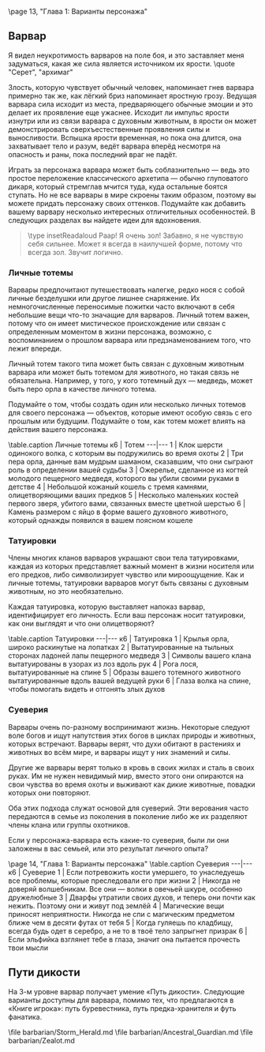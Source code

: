 \page 13, "Глава 1: Варианты персонажа"
## Варвар
Я видел неукротимость варваров на поле боя, и это заставляет меня задуматься, какая же сила является источником их ярости.
\quote "Серет", "архимаг"

Злость, которую чувствует обычный человек, напоминает гнев варвара примерно так же, как лёгкий бриз напоминает яростную грозу. Ведущая варвара сила исходит из места, предваряющего обычные эмоции и это делает их проявление еще ужаснее. Исходит ли импульс ярости изнутри или из связи варвара с духовным животным, в ярости он может демонстрировать сверхъестественные проявления силы и выносливости. Вспышка ярости временная, но пока она длится, она захватывает тело и разум, ведёт варвара вперёд несмотря на опасность и раны, пока последний враг не падёт.

Играть за персонажа варвара может быть соблазнительно — ведь это простое переложение классического архетипа — обычно глуповатого дикаря, который стремглав мчится туда, куда остальные боятся ступать. Но не все варвары в мире скроены таким образом, поэтому вы можете придать персонажу своих оттенков. Подумайте как добавить вашему варвару несколько интересных отличительных особенностей. В следующих разделах вы найдете идеи для вдохновения.

> \type insetReadaloud
> Раар! Я очень зол! Забавно, я не чувствую себя сильнее. Может я всегда в наилучшей форме, потому что всегда зол. Звучит логично.
### Личные тотемы
Варвары предпочитают путешествовать налегке, редко нося с собой личные безделушки или другое лишнее снаряжение. Их немногочисленные переносимые пожитки часто включают в себя небольшие вещи что-то значащие для варваров. Личный тотем важен, потому что он имеет мистическое происхождение или связан с определенным моментом в жизни персонажа, возможно, с воспоминанием о прошлом варвара или предзнаменованием того, что лежит впереди.

Личный тотем такого типа может быть связан с духовным животным варвара или может быть тотемом для животного, но такая связь не обязательна. Например, у того, у кого тотемный дух — медведь, может быть перо орла в качестве личного тотема.

Подумайте о том, чтобы создать один или несколько личных тотемов для своего персонажа — объектов, которые имеют особую связь с его прошлым или будущим. Подумайте о том, как тотем может влиять на действия вашего персонажа.

\table.caption Личные тотемы
к6 | Тотем
---|---
1 | Клок шерсти одинокого волка, с которым вы подружились во время охоты
2 | Три пера орла, данные вам мудрым шаманом, сказавшим, что они сыграют роль в определении вашей судьбы
3 | Ожерелье, сделанное из когтей молодого пещерного медведя, которого вы убили своими руками в детстве
4 | Небольшой кожаный кошель с тремя камнями, олицетворяющими ваших предков
5 | Несколько маленьких костей первого зверя, убитого вами, связанных вместе цветной шерстью
6 | Камень размером с яйцо в форме вашего духовного животного, который однажды появился в вашем поясном кошеле

### Татуировки
Члены многих кланов варваров украшают свои тела татуировками, каждая из которых представляет важный момент в жизни носителя или его предков, либо символизирует чувство или мироощущение. Как и личные тотемы, татуировки варваров могут быть связаны с духовным животным, но это необязательно.

Каждая татуировка, которую выставляет напоказ варвар, идентифицирует его личность. Если ваш персонаж носит татуировки, как они выглядят и что они олицетворяют?

\table.caption Татуировки
---|---
к6 | Татуировка
1 | Крылья орла, широко раскинутые на лопатках
2 | Вытатуированные на тыльных сторонах ладоней лапы пещерного медведя
3 | Символы вашего клана вытатуированы в узорах из лоз вдоль рук
4 | Рога лося, вытатуированные на спине
5 | Образы вашего тотемного животного вытатуированные вдоль вашей ведущей руки
6 | Глаза волка на спине, чтобы помогать видеть и отгонять злых духов

### Суеверия
Варвары очень по-разному воспринимают жизнь. Некоторые следуют воле богов и ищут напутствия этих богов в циклах природы и животных, которых встречают. Варвары верят, что духи обитают в растениях и животных во всём мире, и варвары ищут у них знамений и силы.

Другие же варвары верят только в кровь в своих жилах и сталь в своих руках. Им не нужен невидимый мир, вместо этого они опираются на свои чувства во время охоты и выживают как дикие животные, повадки которых они повторяют.

Оба этих подхода служат основой для суеверий. Эти верования часто передаются в семье из поколения в поколение либо же их разделяют члены клана или группы охотников.

Если у персонажа-варвара есть какие-то суеверия, были ли они заложены в вас семьей, или это результат личного опыта?

\page 14, "Глава 1: Варианты персонажа"
\table.caption Суеверия
---|---
к6 | Суеверие
1 | Если потревожить кости умершего, то унаследуешь все проблемы, которые преследовали его при жизни
2 | Никогда не доверяй волшебникам. Все они — волки в овечьей шкуре, особенно дружелюбные
3 | Дварфы утратили своих духов, и теперь они почти как нежить. Поэтому они и живут под землёй
4 | Магические вещи приносят неприятности. Никогда не спи с магическим предметом ближе чем в десяти футах от тебя
5 | Когда гуляешь по кладбищу, всегда будь одет в серебро, а не то в твоё тело запрыгнет призрак
6 | Если эльфийка взглянет тебе в глаза, значит она пытается прочесть твои мысли

## Пути дикости
На 3-м уровне варвар получает умение «Путь дикости». Следующие варианты доступны для варвара, помимо тех, что предлагаются в «Книге игрока»: путь буревестника, путь предка-хранителя и футь фанатика.

\file barbarian/Storm_Herald.md
\file barbarian/Ancestral_Guardian.md
\file barbarian/Zealot.md
